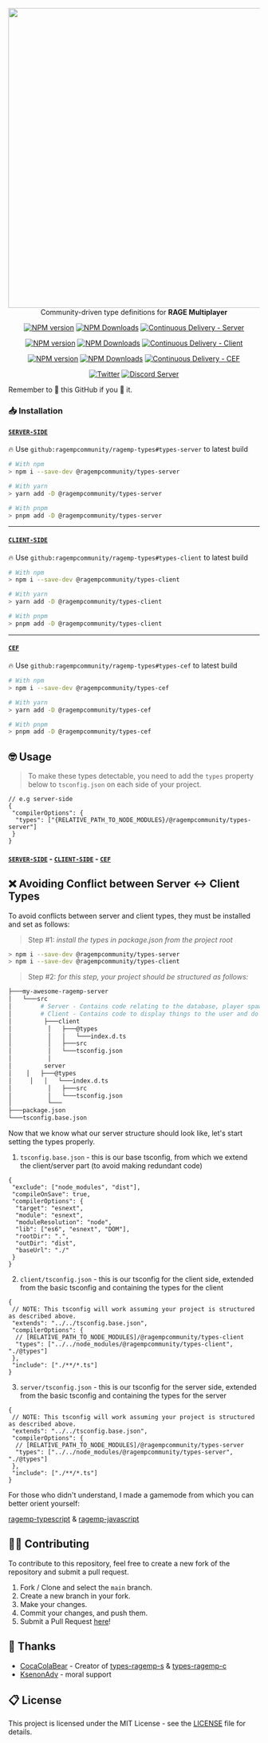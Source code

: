 <p align="center">
 <img src="https://i.imgur.com/XN2rFqw.png" width="600"/><br>
 Community-driven type definitions for <strong>RAGE Multiplayer</strong>
</p>

<p align="center">
    <a href="https://www.npmjs.com/package/@ragempcommunity/types-server" target="__blank"><img src="https://img.shields.io/npm/v/@ragempcommunity/types-server?color=efc75a&label=Server" alt="NPM version"></a>
    <a href="https://www.npmjs.com/package/@ragempcommunity/types-server" target="__blank"><img alt="NPM Downloads" src="https://img.shields.io/npm/dm/@ragempcommunity/types-server?color=50a36f&label="></a>
    <a href="https://github.com/ragempcommunity/ragemp-types/actions/workflows/cd-server.yml" target="__blank"><img alt="Continuous Delivery - Server" src="https://img.shields.io/github/actions/workflow/status/ragempcommunity/ragemp-types/cd-server.yml?branch=main&label=Continuous Delivery - Server"></a>
</p>

<p align="center">
 <a href="https://www.npmjs.com/package/@ragempcommunity/types-client" target="__blank"><img src="https://img.shields.io/npm/v/@ragempcommunity/types-client?color=efc75a&label=Client" alt="NPM version"></a>
 <a href="https://www.npmjs.com/package/@ragempcommunity/types-client" target="__blank"><img alt="NPM Downloads" src="https://img.shields.io/npm/dm/@ragempcommunity/types-client?color=50a36f&label="></a>
 <a href="https://github.com/ragempcommunity/ragemp-types/actions/workflows/cd-client.yml" target="__blank"><img alt="Continuous Delivery - Client" src="https://img.shields.io/github/actions/workflow/status/ragempcommunity/ragemp-types/cd-client.yml?branch=main&label=Continuous Delivery - Client"></a>
</p>

<p align="center">
 <a href="https://www.npmjs.com/package/@ragempcommunity/types-cef" target="__blank"><img src="https://img.shields.io/npm/v/@ragempcommunity/types-cef?color=efc75a&label=CEF" alt="NPM version"></a>
 <a href="https://www.npmjs.com/package/@ragempcommunity/types-cef" target="__blank"><img alt="NPM Downloads" src="https://img.shields.io/npm/dm/@ragempcommunity/types-cef?color=50a36f&label="></a>
 <a href="https://github.com/ragempcommunity/ragemp-types/actions/workflows/cd-cef.yml" target="__blank"><img alt="Continuous Delivery - CEF" src="https://img.shields.io/github/actions/workflow/status/ragempcommunity/ragemp-types/cd-cef.yml?branch=main&label=Continuous Delivery - CEF"></a>
</p>

<p align="center">
 <a href="https://twitter.com/ragemultiplayer" target="__blank"><img alt="Twitter" src="https://img.shields.io/twitter/follow/ragemultiplayer.svg?maxAge=86400"></a>
 <a href="https://discord.com/invite/tChBaeu" target="__blank"><img alt="Discord Server" src="https://img.shields.io/discord/183979885788659713?label=discord&color=7289da"></a>
</p>

Remember to 🌟 this GitHub if you 💖 it.

### 📥 Installation

#### [`SERVER-SIDE`](https://github.com/ragempcommunity/ragemp-types/tree/main/packages/server)

:fire: Use `github:ragempcommunity/ragemp-types#types-server` to latest build

```bash
# With npm
> npm i --save-dev @ragempcommunity/types-server

# With yarn
> yarn add -D @ragempcommunity/types-server

# With pnpm
> pnpm add -D @ragempcommunity/types-server
```

---

#### [`CLIENT-SIDE`](https://github.com/ragempcommunity/ragemp-types/tree/main/packages/client)

:fire: Use `github:ragempcommunity/ragemp-types#types-client` to latest build

```sh
# With npm
> npm i --save-dev @ragempcommunity/types-client

# With yarn
> yarn add -D @ragempcommunity/types-client

# With pnpm
> pnpm add -D @ragempcommunity/types-client
```

---

#### [`CEF`](https://github.com/ragempcommunity/ragemp-types/tree/main/packages/cef)

:fire: Use `github:ragempcommunity/ragemp-types#types-cef` to latest build

```bash
# With npm
> npm i --save-dev @ragempcommunity/types-cef

# With yarn
> yarn add -D @ragempcommunity/types-cef

# With pnpm
> pnpm add -D @ragempcommunity/types-cef
```

## 🤓 Usage

> To make these types detectable, you need to add the `types` property below to `tsconfig.json` on each side of your project.

```jsonc
// e.g server-side
{
 "compilerOptions": {
  "types": ["{RELATIVE_PATH_TO_NODE_MODULES}/@ragempcommunity/types-server"]
 }
}
```

#### [`SERVER-SIDE`](https://github.com/ragempcommunity/ragemp-types/tree/main/packages/server) - [`CLIENT-SIDE`](https://github.com/ragempcommunity/ragemp-types/tree/main/packages/client) - [`CEF`](https://github.com/ragempcommunity/ragemp-types/tree/main/packages/cef)

## ❌ Avoiding Conflict between Server <-> Client Types

To avoid conflicts between server and client types, they must be installed and set as follows:

> Step #1: _install the types in package.json from the project root_

```sh
> npm i --save-dev @ragempcommunity/types-server
> npm i --save-dev @ragempcommunity/types-client
```

> Step #2: _for this step, your project should be structured as follows:_

```sh
├───my-awesome-ragemp-server
│   └───src
│        # Server - Contains code relating to the database, player spawning, etc.
│        # Client - Contains code to display things to the user and do things to them.
│         ├───client
│          │   ├───@types
│          │   │   └───index.d.ts
│          │   ├───src
│          │   └───tsconfig.json
│          │
│         server
│    │   ├───@types
│     │   │   └───index.d.ts
│          │   ├───src
│          │   └───tsconfig.json
│          └───
├───package.json
└───tsconfig.base.json
```

Now that we know what our server structure should look like, let's start setting the types properly.

1. `tsconfig.base.json` - this is our base tsconfig, from which we extend the client/server part (to avoid making redundant code)

```jsonc
{
 "exclude": ["node_modules", "dist"],
 "compileOnSave": true,
 "compilerOptions": {
  "target": "esnext",
  "module": "esnext",
  "moduleResolution": "node",
  "lib": ["es6", "esnext", "DOM"],
  "rootDir": ".",
  "outDir": "dist",
  "baseUrl": "./"
 }
}
```

2. `client/tsconfig.json` - this is our tsconfig for the client side, extended from the basic tsconfig and containing the types for the client

```jsonc
{
 // NOTE: This tsconfig will work assuming your project is structured as described above.
 "extends": "../../tsconfig.base.json",
 "compilerOptions": {
  // [RELATIVE_PATH_TO_NODE_MODULES]/@ragempcommunity/types-client
  "types": ["../../node_modules/@ragempcommunity/types-client", "./@types"]
 },
 "include": ["./**/*.ts"]
}
```

3. `server/tsconfig.json` - this is our tsconfig for the server side, extended from the basic tsconfig and containing the types for the server

```jsonc
{
 // NOTE: This tsconfig will work assuming your project is structured as described above.
 "extends": "../../tsconfig.base.json",
 "compilerOptions": {
  // [RELATIVE_PATH_TO_NODE_MODULES]/@ragempcommunity/types-server
  "types": ["../../node_modules/@ragempcommunity/types-server", "./@types"]
 },
 "include": ["./**/*.ts"]
}
```

For those who didn't understand, I made a gamemode from which you can better orient yourself:

[ragemp-typescript](https://github.com/LeonardSSH/ragemp-typescript) & [ragemp-javascript](https://github.com/LeonardSSH/ragemp-javascript)

## 👨‍💻 Contributing

To contribute to this repository, feel free to create a new fork of the repository and submit a pull request.

1. Fork / Clone and select the `main` branch.
2. Create a new branch in your fork.
3. Make your changes.
4. Commit your changes, and push them.
5. Submit a Pull Request [here](https://github.com/ragempcommunity/ragemp-types/pulls)!

## 🎉 Thanks

- [CocaColaBear](https://github.com/CocaColaBear/) - Creator of [types-ragemp-s](https://github.com/CocaColaBear/types-ragemp-s) & [types-ragemp-c](https://github.com/CocaColaBear/types-ragemp-c)
- [KsenonAdv](https://github.com/ksenonadv) - moral support

## 📋 License

This project is licensed under the MIT License - see the [LICENSE](LICENSE) file for details.

